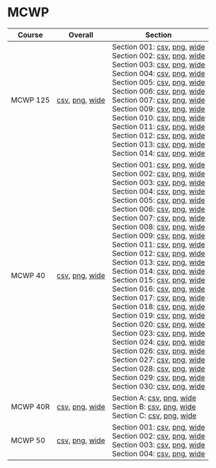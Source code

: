 # MCWP

| Course | Overall | Section |
| ------ | ------- | ------- |
| MCWP 125 | [csv](https://github.com/UCSD-Historical-Enrollment-Data/2025Fall/blob/main/overall/MCWP%20125.csv), [png](https://raw.githubusercontent.com/UCSD-Historical-Enrollment-Data/2025Fall/main/plot_overall/MCWP%20125.png), [wide](https://raw.githubusercontent.com/UCSD-Historical-Enrollment-Data/2025Fall/main/plot_overall_wide/MCWP%20125.png) | Section 001: [csv](https://github.com/UCSD-Historical-Enrollment-Data/2025Fall/blob/main/section/MCWP%20125_001.csv), [png](https://raw.githubusercontent.com/UCSD-Historical-Enrollment-Data/2025Fall/main/plot_section/MCWP%20125_001.png), [wide](https://raw.githubusercontent.com/UCSD-Historical-Enrollment-Data/2025Fall/main/plot_section_wide/MCWP%20125_001.png)<br>Section 002: [csv](https://github.com/UCSD-Historical-Enrollment-Data/2025Fall/blob/main/section/MCWP%20125_002.csv), [png](https://raw.githubusercontent.com/UCSD-Historical-Enrollment-Data/2025Fall/main/plot_section/MCWP%20125_002.png), [wide](https://raw.githubusercontent.com/UCSD-Historical-Enrollment-Data/2025Fall/main/plot_section_wide/MCWP%20125_002.png)<br>Section 003: [csv](https://github.com/UCSD-Historical-Enrollment-Data/2025Fall/blob/main/section/MCWP%20125_003.csv), [png](https://raw.githubusercontent.com/UCSD-Historical-Enrollment-Data/2025Fall/main/plot_section/MCWP%20125_003.png), [wide](https://raw.githubusercontent.com/UCSD-Historical-Enrollment-Data/2025Fall/main/plot_section_wide/MCWP%20125_003.png)<br>Section 004: [csv](https://github.com/UCSD-Historical-Enrollment-Data/2025Fall/blob/main/section/MCWP%20125_004.csv), [png](https://raw.githubusercontent.com/UCSD-Historical-Enrollment-Data/2025Fall/main/plot_section/MCWP%20125_004.png), [wide](https://raw.githubusercontent.com/UCSD-Historical-Enrollment-Data/2025Fall/main/plot_section_wide/MCWP%20125_004.png)<br>Section 005: [csv](https://github.com/UCSD-Historical-Enrollment-Data/2025Fall/blob/main/section/MCWP%20125_005.csv), [png](https://raw.githubusercontent.com/UCSD-Historical-Enrollment-Data/2025Fall/main/plot_section/MCWP%20125_005.png), [wide](https://raw.githubusercontent.com/UCSD-Historical-Enrollment-Data/2025Fall/main/plot_section_wide/MCWP%20125_005.png)<br>Section 006: [csv](https://github.com/UCSD-Historical-Enrollment-Data/2025Fall/blob/main/section/MCWP%20125_006.csv), [png](https://raw.githubusercontent.com/UCSD-Historical-Enrollment-Data/2025Fall/main/plot_section/MCWP%20125_006.png), [wide](https://raw.githubusercontent.com/UCSD-Historical-Enrollment-Data/2025Fall/main/plot_section_wide/MCWP%20125_006.png)<br>Section 007: [csv](https://github.com/UCSD-Historical-Enrollment-Data/2025Fall/blob/main/section/MCWP%20125_007.csv), [png](https://raw.githubusercontent.com/UCSD-Historical-Enrollment-Data/2025Fall/main/plot_section/MCWP%20125_007.png), [wide](https://raw.githubusercontent.com/UCSD-Historical-Enrollment-Data/2025Fall/main/plot_section_wide/MCWP%20125_007.png)<br>Section 009: [csv](https://github.com/UCSD-Historical-Enrollment-Data/2025Fall/blob/main/section/MCWP%20125_009.csv), [png](https://raw.githubusercontent.com/UCSD-Historical-Enrollment-Data/2025Fall/main/plot_section/MCWP%20125_009.png), [wide](https://raw.githubusercontent.com/UCSD-Historical-Enrollment-Data/2025Fall/main/plot_section_wide/MCWP%20125_009.png)<br>Section 010: [csv](https://github.com/UCSD-Historical-Enrollment-Data/2025Fall/blob/main/section/MCWP%20125_010.csv), [png](https://raw.githubusercontent.com/UCSD-Historical-Enrollment-Data/2025Fall/main/plot_section/MCWP%20125_010.png), [wide](https://raw.githubusercontent.com/UCSD-Historical-Enrollment-Data/2025Fall/main/plot_section_wide/MCWP%20125_010.png)<br>Section 011: [csv](https://github.com/UCSD-Historical-Enrollment-Data/2025Fall/blob/main/section/MCWP%20125_011.csv), [png](https://raw.githubusercontent.com/UCSD-Historical-Enrollment-Data/2025Fall/main/plot_section/MCWP%20125_011.png), [wide](https://raw.githubusercontent.com/UCSD-Historical-Enrollment-Data/2025Fall/main/plot_section_wide/MCWP%20125_011.png)<br>Section 012: [csv](https://github.com/UCSD-Historical-Enrollment-Data/2025Fall/blob/main/section/MCWP%20125_012.csv), [png](https://raw.githubusercontent.com/UCSD-Historical-Enrollment-Data/2025Fall/main/plot_section/MCWP%20125_012.png), [wide](https://raw.githubusercontent.com/UCSD-Historical-Enrollment-Data/2025Fall/main/plot_section_wide/MCWP%20125_012.png)<br>Section 013: [csv](https://github.com/UCSD-Historical-Enrollment-Data/2025Fall/blob/main/section/MCWP%20125_013.csv), [png](https://raw.githubusercontent.com/UCSD-Historical-Enrollment-Data/2025Fall/main/plot_section/MCWP%20125_013.png), [wide](https://raw.githubusercontent.com/UCSD-Historical-Enrollment-Data/2025Fall/main/plot_section_wide/MCWP%20125_013.png)<br>Section 014: [csv](https://github.com/UCSD-Historical-Enrollment-Data/2025Fall/blob/main/section/MCWP%20125_014.csv), [png](https://raw.githubusercontent.com/UCSD-Historical-Enrollment-Data/2025Fall/main/plot_section/MCWP%20125_014.png), [wide](https://raw.githubusercontent.com/UCSD-Historical-Enrollment-Data/2025Fall/main/plot_section_wide/MCWP%20125_014.png) |
| MCWP 40 | [csv](https://github.com/UCSD-Historical-Enrollment-Data/2025Fall/blob/main/overall/MCWP%2040.csv), [png](https://raw.githubusercontent.com/UCSD-Historical-Enrollment-Data/2025Fall/main/plot_overall/MCWP%2040.png), [wide](https://raw.githubusercontent.com/UCSD-Historical-Enrollment-Data/2025Fall/main/plot_overall_wide/MCWP%2040.png) | Section 001: [csv](https://github.com/UCSD-Historical-Enrollment-Data/2025Fall/blob/main/section/MCWP%2040_001.csv), [png](https://raw.githubusercontent.com/UCSD-Historical-Enrollment-Data/2025Fall/main/plot_section/MCWP%2040_001.png), [wide](https://raw.githubusercontent.com/UCSD-Historical-Enrollment-Data/2025Fall/main/plot_section_wide/MCWP%2040_001.png)<br>Section 002: [csv](https://github.com/UCSD-Historical-Enrollment-Data/2025Fall/blob/main/section/MCWP%2040_002.csv), [png](https://raw.githubusercontent.com/UCSD-Historical-Enrollment-Data/2025Fall/main/plot_section/MCWP%2040_002.png), [wide](https://raw.githubusercontent.com/UCSD-Historical-Enrollment-Data/2025Fall/main/plot_section_wide/MCWP%2040_002.png)<br>Section 003: [csv](https://github.com/UCSD-Historical-Enrollment-Data/2025Fall/blob/main/section/MCWP%2040_003.csv), [png](https://raw.githubusercontent.com/UCSD-Historical-Enrollment-Data/2025Fall/main/plot_section/MCWP%2040_003.png), [wide](https://raw.githubusercontent.com/UCSD-Historical-Enrollment-Data/2025Fall/main/plot_section_wide/MCWP%2040_003.png)<br>Section 004: [csv](https://github.com/UCSD-Historical-Enrollment-Data/2025Fall/blob/main/section/MCWP%2040_004.csv), [png](https://raw.githubusercontent.com/UCSD-Historical-Enrollment-Data/2025Fall/main/plot_section/MCWP%2040_004.png), [wide](https://raw.githubusercontent.com/UCSD-Historical-Enrollment-Data/2025Fall/main/plot_section_wide/MCWP%2040_004.png)<br>Section 005: [csv](https://github.com/UCSD-Historical-Enrollment-Data/2025Fall/blob/main/section/MCWP%2040_005.csv), [png](https://raw.githubusercontent.com/UCSD-Historical-Enrollment-Data/2025Fall/main/plot_section/MCWP%2040_005.png), [wide](https://raw.githubusercontent.com/UCSD-Historical-Enrollment-Data/2025Fall/main/plot_section_wide/MCWP%2040_005.png)<br>Section 006: [csv](https://github.com/UCSD-Historical-Enrollment-Data/2025Fall/blob/main/section/MCWP%2040_006.csv), [png](https://raw.githubusercontent.com/UCSD-Historical-Enrollment-Data/2025Fall/main/plot_section/MCWP%2040_006.png), [wide](https://raw.githubusercontent.com/UCSD-Historical-Enrollment-Data/2025Fall/main/plot_section_wide/MCWP%2040_006.png)<br>Section 007: [csv](https://github.com/UCSD-Historical-Enrollment-Data/2025Fall/blob/main/section/MCWP%2040_007.csv), [png](https://raw.githubusercontent.com/UCSD-Historical-Enrollment-Data/2025Fall/main/plot_section/MCWP%2040_007.png), [wide](https://raw.githubusercontent.com/UCSD-Historical-Enrollment-Data/2025Fall/main/plot_section_wide/MCWP%2040_007.png)<br>Section 008: [csv](https://github.com/UCSD-Historical-Enrollment-Data/2025Fall/blob/main/section/MCWP%2040_008.csv), [png](https://raw.githubusercontent.com/UCSD-Historical-Enrollment-Data/2025Fall/main/plot_section/MCWP%2040_008.png), [wide](https://raw.githubusercontent.com/UCSD-Historical-Enrollment-Data/2025Fall/main/plot_section_wide/MCWP%2040_008.png)<br>Section 009: [csv](https://github.com/UCSD-Historical-Enrollment-Data/2025Fall/blob/main/section/MCWP%2040_009.csv), [png](https://raw.githubusercontent.com/UCSD-Historical-Enrollment-Data/2025Fall/main/plot_section/MCWP%2040_009.png), [wide](https://raw.githubusercontent.com/UCSD-Historical-Enrollment-Data/2025Fall/main/plot_section_wide/MCWP%2040_009.png)<br>Section 011: [csv](https://github.com/UCSD-Historical-Enrollment-Data/2025Fall/blob/main/section/MCWP%2040_011.csv), [png](https://raw.githubusercontent.com/UCSD-Historical-Enrollment-Data/2025Fall/main/plot_section/MCWP%2040_011.png), [wide](https://raw.githubusercontent.com/UCSD-Historical-Enrollment-Data/2025Fall/main/plot_section_wide/MCWP%2040_011.png)<br>Section 012: [csv](https://github.com/UCSD-Historical-Enrollment-Data/2025Fall/blob/main/section/MCWP%2040_012.csv), [png](https://raw.githubusercontent.com/UCSD-Historical-Enrollment-Data/2025Fall/main/plot_section/MCWP%2040_012.png), [wide](https://raw.githubusercontent.com/UCSD-Historical-Enrollment-Data/2025Fall/main/plot_section_wide/MCWP%2040_012.png)<br>Section 013: [csv](https://github.com/UCSD-Historical-Enrollment-Data/2025Fall/blob/main/section/MCWP%2040_013.csv), [png](https://raw.githubusercontent.com/UCSD-Historical-Enrollment-Data/2025Fall/main/plot_section/MCWP%2040_013.png), [wide](https://raw.githubusercontent.com/UCSD-Historical-Enrollment-Data/2025Fall/main/plot_section_wide/MCWP%2040_013.png)<br>Section 014: [csv](https://github.com/UCSD-Historical-Enrollment-Data/2025Fall/blob/main/section/MCWP%2040_014.csv), [png](https://raw.githubusercontent.com/UCSD-Historical-Enrollment-Data/2025Fall/main/plot_section/MCWP%2040_014.png), [wide](https://raw.githubusercontent.com/UCSD-Historical-Enrollment-Data/2025Fall/main/plot_section_wide/MCWP%2040_014.png)<br>Section 015: [csv](https://github.com/UCSD-Historical-Enrollment-Data/2025Fall/blob/main/section/MCWP%2040_015.csv), [png](https://raw.githubusercontent.com/UCSD-Historical-Enrollment-Data/2025Fall/main/plot_section/MCWP%2040_015.png), [wide](https://raw.githubusercontent.com/UCSD-Historical-Enrollment-Data/2025Fall/main/plot_section_wide/MCWP%2040_015.png)<br>Section 016: [csv](https://github.com/UCSD-Historical-Enrollment-Data/2025Fall/blob/main/section/MCWP%2040_016.csv), [png](https://raw.githubusercontent.com/UCSD-Historical-Enrollment-Data/2025Fall/main/plot_section/MCWP%2040_016.png), [wide](https://raw.githubusercontent.com/UCSD-Historical-Enrollment-Data/2025Fall/main/plot_section_wide/MCWP%2040_016.png)<br>Section 017: [csv](https://github.com/UCSD-Historical-Enrollment-Data/2025Fall/blob/main/section/MCWP%2040_017.csv), [png](https://raw.githubusercontent.com/UCSD-Historical-Enrollment-Data/2025Fall/main/plot_section/MCWP%2040_017.png), [wide](https://raw.githubusercontent.com/UCSD-Historical-Enrollment-Data/2025Fall/main/plot_section_wide/MCWP%2040_017.png)<br>Section 018: [csv](https://github.com/UCSD-Historical-Enrollment-Data/2025Fall/blob/main/section/MCWP%2040_018.csv), [png](https://raw.githubusercontent.com/UCSD-Historical-Enrollment-Data/2025Fall/main/plot_section/MCWP%2040_018.png), [wide](https://raw.githubusercontent.com/UCSD-Historical-Enrollment-Data/2025Fall/main/plot_section_wide/MCWP%2040_018.png)<br>Section 019: [csv](https://github.com/UCSD-Historical-Enrollment-Data/2025Fall/blob/main/section/MCWP%2040_019.csv), [png](https://raw.githubusercontent.com/UCSD-Historical-Enrollment-Data/2025Fall/main/plot_section/MCWP%2040_019.png), [wide](https://raw.githubusercontent.com/UCSD-Historical-Enrollment-Data/2025Fall/main/plot_section_wide/MCWP%2040_019.png)<br>Section 020: [csv](https://github.com/UCSD-Historical-Enrollment-Data/2025Fall/blob/main/section/MCWP%2040_020.csv), [png](https://raw.githubusercontent.com/UCSD-Historical-Enrollment-Data/2025Fall/main/plot_section/MCWP%2040_020.png), [wide](https://raw.githubusercontent.com/UCSD-Historical-Enrollment-Data/2025Fall/main/plot_section_wide/MCWP%2040_020.png)<br>Section 023: [csv](https://github.com/UCSD-Historical-Enrollment-Data/2025Fall/blob/main/section/MCWP%2040_023.csv), [png](https://raw.githubusercontent.com/UCSD-Historical-Enrollment-Data/2025Fall/main/plot_section/MCWP%2040_023.png), [wide](https://raw.githubusercontent.com/UCSD-Historical-Enrollment-Data/2025Fall/main/plot_section_wide/MCWP%2040_023.png)<br>Section 024: [csv](https://github.com/UCSD-Historical-Enrollment-Data/2025Fall/blob/main/section/MCWP%2040_024.csv), [png](https://raw.githubusercontent.com/UCSD-Historical-Enrollment-Data/2025Fall/main/plot_section/MCWP%2040_024.png), [wide](https://raw.githubusercontent.com/UCSD-Historical-Enrollment-Data/2025Fall/main/plot_section_wide/MCWP%2040_024.png)<br>Section 026: [csv](https://github.com/UCSD-Historical-Enrollment-Data/2025Fall/blob/main/section/MCWP%2040_026.csv), [png](https://raw.githubusercontent.com/UCSD-Historical-Enrollment-Data/2025Fall/main/plot_section/MCWP%2040_026.png), [wide](https://raw.githubusercontent.com/UCSD-Historical-Enrollment-Data/2025Fall/main/plot_section_wide/MCWP%2040_026.png)<br>Section 027: [csv](https://github.com/UCSD-Historical-Enrollment-Data/2025Fall/blob/main/section/MCWP%2040_027.csv), [png](https://raw.githubusercontent.com/UCSD-Historical-Enrollment-Data/2025Fall/main/plot_section/MCWP%2040_027.png), [wide](https://raw.githubusercontent.com/UCSD-Historical-Enrollment-Data/2025Fall/main/plot_section_wide/MCWP%2040_027.png)<br>Section 028: [csv](https://github.com/UCSD-Historical-Enrollment-Data/2025Fall/blob/main/section/MCWP%2040_028.csv), [png](https://raw.githubusercontent.com/UCSD-Historical-Enrollment-Data/2025Fall/main/plot_section/MCWP%2040_028.png), [wide](https://raw.githubusercontent.com/UCSD-Historical-Enrollment-Data/2025Fall/main/plot_section_wide/MCWP%2040_028.png)<br>Section 029: [csv](https://github.com/UCSD-Historical-Enrollment-Data/2025Fall/blob/main/section/MCWP%2040_029.csv), [png](https://raw.githubusercontent.com/UCSD-Historical-Enrollment-Data/2025Fall/main/plot_section/MCWP%2040_029.png), [wide](https://raw.githubusercontent.com/UCSD-Historical-Enrollment-Data/2025Fall/main/plot_section_wide/MCWP%2040_029.png)<br>Section 030: [csv](https://github.com/UCSD-Historical-Enrollment-Data/2025Fall/blob/main/section/MCWP%2040_030.csv), [png](https://raw.githubusercontent.com/UCSD-Historical-Enrollment-Data/2025Fall/main/plot_section/MCWP%2040_030.png), [wide](https://raw.githubusercontent.com/UCSD-Historical-Enrollment-Data/2025Fall/main/plot_section_wide/MCWP%2040_030.png) |
| MCWP 40R | [csv](https://github.com/UCSD-Historical-Enrollment-Data/2025Fall/blob/main/overall/MCWP%2040R.csv), [png](https://raw.githubusercontent.com/UCSD-Historical-Enrollment-Data/2025Fall/main/plot_overall/MCWP%2040R.png), [wide](https://raw.githubusercontent.com/UCSD-Historical-Enrollment-Data/2025Fall/main/plot_overall_wide/MCWP%2040R.png) | Section A: [csv](https://github.com/UCSD-Historical-Enrollment-Data/2025Fall/blob/main/section/MCWP%2040R_A.csv), [png](https://raw.githubusercontent.com/UCSD-Historical-Enrollment-Data/2025Fall/main/plot_section/MCWP%2040R_A.png), [wide](https://raw.githubusercontent.com/UCSD-Historical-Enrollment-Data/2025Fall/main/plot_section_wide/MCWP%2040R_A.png)<br>Section B: [csv](https://github.com/UCSD-Historical-Enrollment-Data/2025Fall/blob/main/section/MCWP%2040R_B.csv), [png](https://raw.githubusercontent.com/UCSD-Historical-Enrollment-Data/2025Fall/main/plot_section/MCWP%2040R_B.png), [wide](https://raw.githubusercontent.com/UCSD-Historical-Enrollment-Data/2025Fall/main/plot_section_wide/MCWP%2040R_B.png)<br>Section C: [csv](https://github.com/UCSD-Historical-Enrollment-Data/2025Fall/blob/main/section/MCWP%2040R_C.csv), [png](https://raw.githubusercontent.com/UCSD-Historical-Enrollment-Data/2025Fall/main/plot_section/MCWP%2040R_C.png), [wide](https://raw.githubusercontent.com/UCSD-Historical-Enrollment-Data/2025Fall/main/plot_section_wide/MCWP%2040R_C.png) |
| MCWP 50 | [csv](https://github.com/UCSD-Historical-Enrollment-Data/2025Fall/blob/main/overall/MCWP%2050.csv), [png](https://raw.githubusercontent.com/UCSD-Historical-Enrollment-Data/2025Fall/main/plot_overall/MCWP%2050.png), [wide](https://raw.githubusercontent.com/UCSD-Historical-Enrollment-Data/2025Fall/main/plot_overall_wide/MCWP%2050.png) | Section 001: [csv](https://github.com/UCSD-Historical-Enrollment-Data/2025Fall/blob/main/section/MCWP%2050_001.csv), [png](https://raw.githubusercontent.com/UCSD-Historical-Enrollment-Data/2025Fall/main/plot_section/MCWP%2050_001.png), [wide](https://raw.githubusercontent.com/UCSD-Historical-Enrollment-Data/2025Fall/main/plot_section_wide/MCWP%2050_001.png)<br>Section 002: [csv](https://github.com/UCSD-Historical-Enrollment-Data/2025Fall/blob/main/section/MCWP%2050_002.csv), [png](https://raw.githubusercontent.com/UCSD-Historical-Enrollment-Data/2025Fall/main/plot_section/MCWP%2050_002.png), [wide](https://raw.githubusercontent.com/UCSD-Historical-Enrollment-Data/2025Fall/main/plot_section_wide/MCWP%2050_002.png)<br>Section 003: [csv](https://github.com/UCSD-Historical-Enrollment-Data/2025Fall/blob/main/section/MCWP%2050_003.csv), [png](https://raw.githubusercontent.com/UCSD-Historical-Enrollment-Data/2025Fall/main/plot_section/MCWP%2050_003.png), [wide](https://raw.githubusercontent.com/UCSD-Historical-Enrollment-Data/2025Fall/main/plot_section_wide/MCWP%2050_003.png)<br>Section 004: [csv](https://github.com/UCSD-Historical-Enrollment-Data/2025Fall/blob/main/section/MCWP%2050_004.csv), [png](https://raw.githubusercontent.com/UCSD-Historical-Enrollment-Data/2025Fall/main/plot_section/MCWP%2050_004.png), [wide](https://raw.githubusercontent.com/UCSD-Historical-Enrollment-Data/2025Fall/main/plot_section_wide/MCWP%2050_004.png) |
